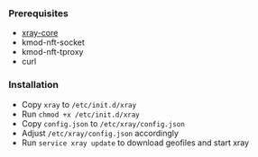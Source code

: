 ### Prerequisites
- [xray-core](https://github.com/yichya/openwrt-xray)
- kmod-nft-socket
- kmod-nft-tproxy
- curl
### Installation
- Copy `xray` to `/etc/init.d/xray`
- Run `chmod +x /etc/init.d/xray`
- Copy `config.json` to `/etc/xray/config.json`
- Adjust `/etc/xray/config.json` accordingly
- Run `service xray update` to download geofiles and start xray
